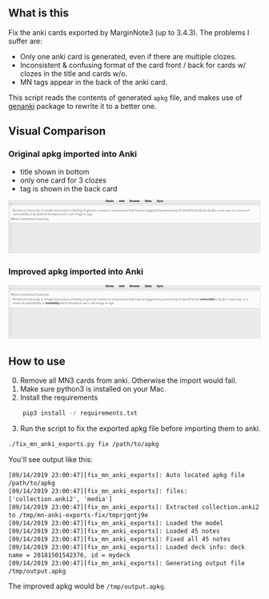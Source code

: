 ## What is this

Fix the anki cards exported by MarginNote3 (up to 3.4.3). The problems I suffer are:
- Only one anki card is generated, even if there are multiple clozes.
- Inconsistent & confusing format of the card front / back for cards w/ clozes in the title and cards w/o.
- MN tags appear in the back of the anki card.

This script reads the contents of generated `apkg` file, and makes use of [genanki](https://github.com/kerrickstaley/genanki) package to rewrite it to a better one.

## Visual Comparison

### Original apkg imported into Anki

- title shown in bottom
- only one card for 3 clozes
- tag is shown in the back card

![](images/before.gif)

### Improved apkg imported into Anki

![](images/after.gif)

## How to use

0. Remove all MN3 cards from anki. Otherwise the import would fail.
1. Make sure python3 is installed on your Mac.
2. Install the requirements
```sh
    pip3 install -r requirements.txt
```
3. Run the script to fix the exported apkg file before importing them to anki.
```sh
./fix_mn_anki_exports.py fix /path/to/apkg
```

You'll see output like this:
```
[09/14/2019 23:00:47][fix_mn_anki_exports]: Auto located apkg file /path/to/apkg
[09/14/2019 23:00:47][fix_mn_anki_exports]: files: ['collection.anki2', 'media']
[09/14/2019 23:00:47][fix_mn_anki_exports]: Extracted collection.anki2 to /tmp/mn-anki-exports-fix/tmprjqntj9e
[09/14/2019 23:00:47][fix_mn_anki_exports]: Loaded the model
[09/14/2019 23:00:47][fix_mn_anki_exports]: Loaded 45 notes
[09/14/2019 23:00:47][fix_mn_anki_exports]: Fixed all 45 notes
[09/14/2019 23:00:47][fix_mn_anki_exports]: Loaded deck info: deck name = 20181501542376, id = mydeck
[09/14/2019 23:00:47][fix_mn_anki_exports]: Generating output file /tmp/output.apkg
```

The improved apkg would be `/tmp/output.apkg`.
